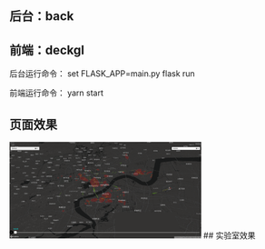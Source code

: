 ## 后台：back  
## 前端：deckgl

后台运行命令：
set FLASK_APP=main.py
flask run

前端运行命令：
yarn start

## 页面效果
<img src="https://github.com/HZ-Zero/Traffic_visualization/blob/master/pic/59eb861e3954b96270e29f4f34c803e.png" alt="image-20200510215456829" style="zoom:33%;" />
## 实验室效果


